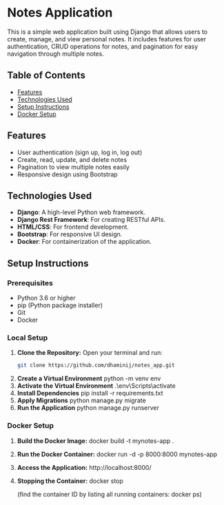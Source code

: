 # Notes Application

This is a simple web application built using Django that allows users to create, manage, and view personal notes. It includes features for user authentication, CRUD operations for notes, and pagination for easy navigation through multiple notes.

## Table of Contents

- [Features](#features)
- [Technologies Used](#technologies-used)
- [Setup Instructions](#setup-instructions)
- [Docker Setup](#docker-setup)


## Features

- User authentication (sign up, log in, log out)
- Create, read, update, and delete notes
- Pagination to view multiple notes easily
- Responsive design using Bootstrap

## Technologies Used

- **Django**: A high-level Python web framework.
- **Django Rest Framework**: For creating RESTful APIs.
- **HTML/CSS**: For frontend development.
- **Bootstrap**: For responsive UI design.
- **Docker**: For containerization of the application.

## Setup Instructions

### Prerequisites

- Python 3.6 or higher
- pip (Python package installer)
- Git
- Docker 

### Local Setup

1. **Clone the Repository:**
   Open your terminal and run:
   ```bash
   git clone https://github.com/dhaminij/notes_app.git
2. **Create a Virtual Environment**
      python -m venv env
3. **Activate the Virtual Environment**
   .\env\Scripts\activate
4. **Install Dependencies**
      pip install -r requirements.txt
5. **Apply Migrations**
      python manage.py migrate
6. **Run the Application**
   python manage.py runserver

 ### Docker Setup

1. **Build the Docker Image:**
   docker build -t mynotes-app .
2. **Run the Docker Container:**
     docker run -d -p 8000:8000 mynotes-app
3. **Access the Application:**
   http://localhost:8000/
4. **Stopping the Container:**
   docker stop <container-id>

   
   (find the container ID by listing all running containers:
   docker ps)



   
   
